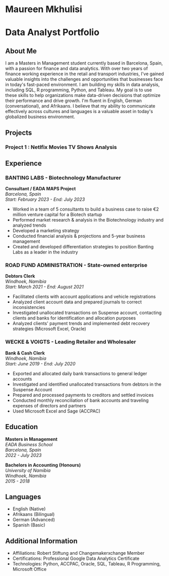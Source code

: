 # Maureen Mkhulisi
# Data Analyst Portfolio
## About Me

I am a Masters in Management student currently based in Barcelona, Spain, with a passion for finance and data analytics. With over two years of finance working experience in the retail and transport industries, I've gained valuable insights into the challenges and opportunities that businesses face in today's fast-paced environment. I am building my skills in data analysis, including SQL, R programming, Python, and Tableau. My goal is to use these skills to help organizations make data-driven decisions that optimize their performance and drive growth. I'm fluent in English, German (conversational), and Afrikaans. I believe that my ability to communicate effectively across cultures and languages is a valuable asset in today's globalized business environment.

## Projects
### Project 1 : Netlfix Movies  TV Shows Analysis

## Experience

### BANTING LABS - Biotechnology Manufacturer
**Consultant / EADA MAPS Project**  
*Barcelona, Spain*  
*Start: February 2023 - End: July 2023*

- Worked in a team of 5 consultants to build a business case to raise €2 million venture capital for a Biotech startup
- Performed market research & analysis in the Biotechnology industry and analyzed trends
- Developed a marketing strategy
- Conducted financial analysis & projections and 5-year business management
- Created and developed differentiation strategies to position Banting Labs as a leader in the industry

### ROAD FUND ADMINISTRATION - State-owned enterprise
**Debtors Clerk**  
*Windhoek, Namibia*  
*Start: March 2021 - End: August 2021*

- Facilitated clients with account applications and vehicle registrations
- Analyzed client account data and prepared journals to correct inconsistencies
- Investigated unallocated transactions on Suspense account, contacting clients and banks for identification and allocation purposes
- Analyzed clients' payment trends and implemented debt recovery strategies (Microsoft Excel, Oracle)

### WECKE & VOIGTS - Leading Retailer and Wholesaler
**Bank & Cash Clerk**  
*Windhoek, Namibia*  
*Start: June 2019 - End: July 2020*

- Exported and allocated daily bank transactions to general ledger accounts
- Investigated and identified unallocated transactions from debtors in the Suspense Account
- Prepared and processed payments to creditors and settled invoices
- Conducted monthly reconciliation of bank accounts and traveling expenses of directors and partners
- Used Microsoft Excel and Sage (ACCPAC)

## Education

**Masters in Management**  
*EADA Business School*  
*Barcelona, Spain*  
*2022 - July 2023*  

**Bachelors in Accounting (Honours)**  
*University of Namibia*  
*Windhoek, Namibia*  
*2015 - 2018*

## Languages

- English (Native)
- Afrikaans (Bilingual)
- German (Advanced)
- Spanish (Basic)

## Additional Information

- Affiliations: Robert Stiftung and Changemakerxchange Member
- Certifications: Professional Google Data Analytics Certificate
- Technologies: Python, ACCPAC, Oracle, SQL, Tableau, R Programming, Microsoft Office
